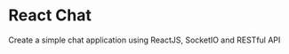 <h1>React Chat</h1>

<p>Create a simple chat application using ReactJS, SocketIO and RESTful API</p>